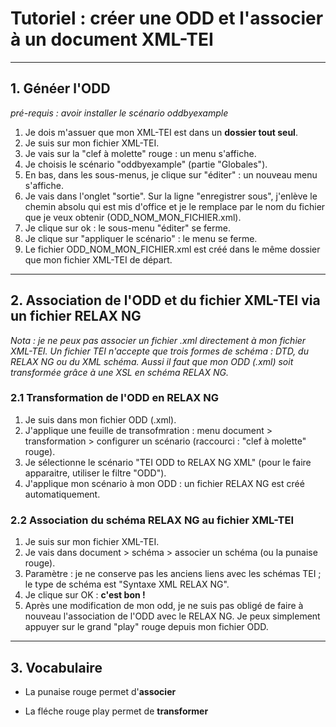 # Tutoriel : créer une ODD et l'associer à un document XML-TEI

---

## 1. Généer l'ODD
*pré-requis : avoir installer le scénario oddbyexample*

1. Je dois m'assuer que mon XML-TEI est dans un **dossier tout seul**.
2. Je suis sur mon fichier XML-TEI.
3. Je vais sur la "clef à molette" rouge : un menu s'affiche.
4. Je choisis le scénario "oddbyexample" (partie "Globales").
5. En bas, dans les sous-menus, je clique sur "éditer" : un nouveau menu s'affiche.
6. Je vais dans l'onglet "sortie". Sur la ligne "enregistrer sous", j'enlève le chemin absolu qui est mis d'office et je le remplace par le nom du fichier que je veux obtenir (ODD_NOM_MON_FICHIER.xml).
7. Je clique sur ok : le sous-menu "éditer" se ferme.
8. Je clique sur "appliquer le scénario" : le menu se ferme.
9. Le fichier ODD_NOM_MON_FICHIER.xml est créé dans le même dossier que mon fichier XML-TEI de départ.

---

## 2. Association de l'ODD et du fichier XML-TEI via un fichier RELAX NG
*Nota : je ne peux pas associer un fichier .xml directement à mon fichier XML-TEI. Un fichier TEI n'accepte que trois formes de schéma : DTD, du RELAX NG ou du XML schéma. Aussi il faut que mon ODD (.xml) soit transformée grâce à une XSL en schéma RELAX NG.*

### 2.1 Transformation de l'ODD en RELAX NG
1. Je suis dans mon fichier ODD (.xml).
2. J'applique une feuille de transofmration : menu document > transformation > configurer un scénario (raccourci : "clef à molette" rouge).
3. Je sélectionne le scénario "TEI ODD to RELAX NG XML" (pour le faire apparaitre, utiliser le filtre "ODD").
4. J'applique mon scénario à mon ODD : un fichier RELAX NG est créé automatiquement. 

### 2.2 Association du schéma RELAX NG au fichier XML-TEI
1. Je suis sur mon fichier XML-TEI.
2. Je vais dans document > schéma > associer un schéma (ou la punaise rouge).
3. Paramètre : je ne conserve pas les anciens liens avec les schémas TEI ; le type de schéma est "Syntaxe XML RELAX NG".
4. Je clique sur OK : **c'est bon !**
5. Après une modification de mon odd, je ne suis pas obligé de faire à nouveau l'association de l'ODD avec le RELAX NG. Je peux simplement appuyer sur le grand "play" rouge depuis mon fichier ODD.

---
## 3. Vocabulaire
* La punaise rouge permet d'**associer**

* La fléche rouge play permet de **transformer**